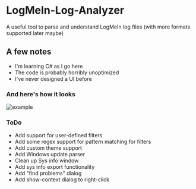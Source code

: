 # LogMeIn-Log-Analyzer
A useful tool to parse and understand LogMeIn log files (with more formats supported later maybe)

## A few notes
* I'm learning C# as I go here
* The code is probably horribly unoptimized
* I've never designed a UI before

### And here's how it looks
![example]

[example]: https://i.imgur.com/Sz6PFP4.png "Nice"

### ToDo
* Add support for user-defined filters
* Add some regex support for pattern matching for filters
* Add custom theme support
* Add Windows update parser
* Clean up Sys info window 
* Add sys info export functionality 
* Add "find problems" dialog
* Add show-context dialog to right-click
